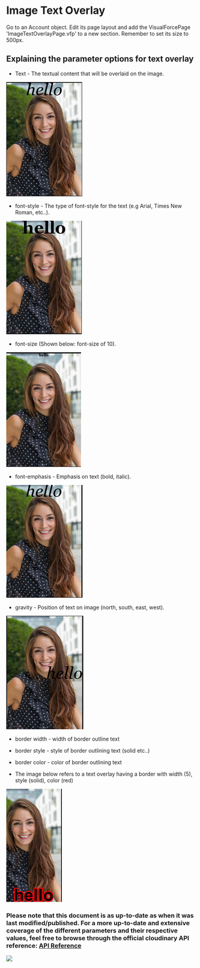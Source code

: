 
# Image Text Overlay

Go to an Account object. Edit its page layout and add the VisualForcePage 'ImageTextOverlayPage.vfp' to a new section. Remember to set its size to 500px.

## Explaining the parameter options for text overlay


* Text - The textual content that will be overlaid on the image.

<img src="https://github.com/SharinPix/demo-apex/blob/image_text_overlay/assets/clara-text.png">

* font-style - The type of font-style for the text (e.g Arial, Times New Roman, etc..).

<img src="https://github.com/SharinPix/demo-apex/blob/image_text_overlay/assets/clara-fontstyle.png">

* font-size (Shown below: font-size of 10).

<img src="https://github.com/SharinPix/demo-apex/blob/image_text_overlay/assets/clara-fontsize.png">

* font-emphasis - Emphasis on text (bold, italic).

<img src="https://github.com/SharinPix/demo-apex/blob/image_text_overlay/assets/clara-fontemphasis.png">

* gravity - Position of text on image (north, south, east, west).
<img src="https://github.com/SharinPix/demo-apex/blob/image_text_overlay/assets/clara-gravity.png">

* border width - width of border outline text

* border style - style of border outlining text (solid etc..)

* border color - color of border outlining text 

* The image below refers to a text overlay having a border with width (5), style (solid), color (red)
<img src="https://github.com/SharinPix/demo-apex/blob/image_text_overlay/assets/clara-border.png">

### Please note that this document is as up-to-date as when it was last modified/published. For a more up-to-date and extensive coverage of the different parameters and their respective values, feel free to browse through the official cloudinary API reference: <a href="http://cloudinary.com/documentation/image_upload_api_reference#example">API Reference</a>

[<img src="https://raw.githubusercontent.com/afawcett/githubsfdeploy/master/deploy.png">](https://githubsfdeploy.herokuapp.com?owner=sharinpix&repo=demo-apex&ref=image_text_overlay)









